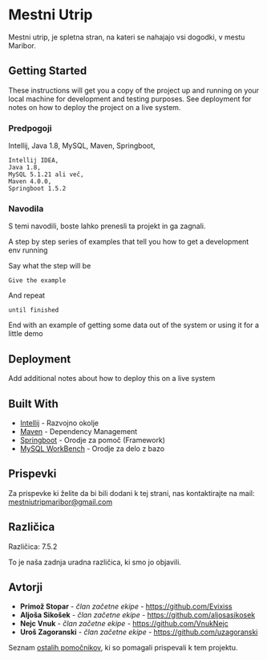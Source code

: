 # Mestni Utrip

Mestni utrip, je spletna stran, na kateri se nahajajo vsi dogodki, v mestu Maribor.

## Getting Started

These instructions will get you a copy of the project up and running on your local machine for development and testing purposes. See deployment for notes on how to deploy the project on a live system.

### Predpogoji

Intellij,
Java 1.8,
MySQL,
Maven,
Springboot,
```
Intellij IDEA,
Java 1.8,
MySQL 5.1.21 ali več,
Maven 4.0.0,
Springboot 1.5.2
```

### Navodila

S temi navodili, boste lahko prenesli ta projekt in ga zagnali.

A step by step series of examples that tell you how to get a development env running

Say what the step will be

```
Give the example
```

And repeat

```
until finished
```

End with an example of getting some data out of the system or using it for a little demo

## Deployment

Add additional notes about how to deploy this on a live system

## Built With

* [Intellij](https://www.jetbrains.com/idea/) - Razvojno okolje
* [Maven](https://maven.apache.org/) - Dependency Management
* [Springboot](https://spring.io/projects/spring-boot) - Orodje za pomoč (Framework)
* [MySQL WorkBench](https://www.mysql.com/products/workbench/) - Orodje za delo z bazo

## Prispevki

Za prispevke ki želite da bi bili dodani k tej strani, nas kontaktirajte na mail: mestniutripmaribor@gmail.com

## Različica

Različica: 7.5.2

To je naša zadnja uradna različica, ki smo jo objavili.

## Avtorji


* **Primož Stopar** - *član začetne ekipe* - https://github.com/Evixiss
* **Aljoša Sikošek** - *član začetne ekipe* - https://github.com/aljosasikosek
* **Nejc Vnuk** - *član začetne ekipe* - https://github.com/VnukNejc
* **Uroš Zagoranski** - *član začetne ekipe* - https://github.com/uzagoranski

Seznam [ostalih pomočnikov](https://github.com/Evixiss/Mestni-Utrip/graphs/contributors), ki so pomagali prispevali k tem projektu.
